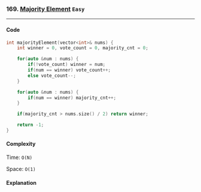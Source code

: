 ### 169. [Majority Element](https://leetcode.com/problems/majority-element/) `Easy`

---

#### Code

```cpp
int majorityElement(vector<int>& nums) {
    int winner = 0, vote_count = 0, majority_cnt = 0;

    for(auto &num : nums) {
        if(!vote_count) winner = num;
        if(num == winner) vote_count++;
        else vote_count--;
    }

    for(auto &num : nums) {
        if(num == winner) majority_cnt++;
    }

    if(majority_cnt > nums.size() / 2) return winner;

    return -1;
}
```

#### Complexity

Time: `O(N)`

Space: `O(1)`

#### Explanation
